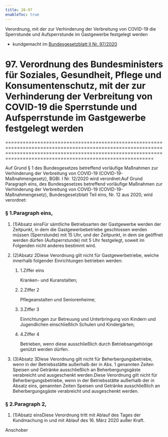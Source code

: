 ```yaml
---
title: 20-97
enableToc: true
---
```


Verordnung, mit der zur Verhinderung der Verbreitung von COVID-19 die Sperrstunde und Aufsperrstunde im Gastgewerbe festgelegt werden
* kundgemacht im [Bundesgesetzblatt II Nr. 97/2020](https://www.ris.bka.gv.at/eli/bgbl/II/2020/97)

# 97\. Verordnung des Bundesministers für Soziales, Gesundheit, Pflege und Konsumentenschutz, mit der zur Verhinderung der Verbreitung von COVID-19 die Sperrstunde und Aufsperrstunde im Gastgewerbe festgelegt werden
=====================================================================================================================================================================================================================

Auf Grund § 1 des Bundesgesetzes betreffend vorläufige Maßnahmen zur Verhinderung der Verbreitung von COVID-19 (COVID-19-Maßnahmengesetz), BGBl. I Nr. 12/2020 wird verordnet:Auf Grund Paragraph eins, des Bundesgesetzes betreffend vorläufige Maßnahmen zur Verhinderung der Verbreitung von COVID-19 (COVID-19-Maßnahmengesetz), Bundesgesetzblatt Teil eins, Nr. 12 aus 2020, wird verordnet:

### § 1.Paragraph eins,

1.  (1)Absatz einsFür sämtliche Betriebsarten der Gastgewerbe werden der Zeitpunkt, in dem die Gastgewerbebetriebe geschlossen werden müssen (Sperrstunde) mit 15 Uhr, und der Zeitpunkt, in dem sie geöffnet werden dürfen (Aufsperrstunde) mit 5 Uhr festgelegt, soweit im Folgenden nicht anderes bestimmt wird.
    
2.  (2)Absatz 2Diese Verordnung gilt nicht für Gastgewerbetriebe, welche innerhalb folgender Einrichtungen betrieben werden:
    
    1.  1.Ziffer eins
        
        Kranken- und Kuranstalten;
        
    2.  2.Ziffer 2
        
        Pflegeanstalten und Seniorenheime;
        
    3.  3.Ziffer 3
        
        Einrichtungen zur Betreuung und Unterbringung von Kindern und Jugendlichen einschließlich Schulen und Kindergärten;
        
    4.  4.Ziffer 4
        
        Betrieben, wenn diese ausschließlich durch Betriebsangehörige genützt werden dürfen.
        
    
3.  (3)Absatz 3Diese Verordnung gilt nicht für Beherbergungsbetriebe, wenn in der Betriebsstätte außerhalb der in Abs. 1 genannten Zeiten Speisen und Getränke ausschließlich an Beherbergungsgäste verabreicht und ausgeschenkt werden.Diese Verordnung gilt nicht für Beherbergungsbetriebe, wenn in der Betriebsstätte außerhalb der in Absatz eins, genannten Zeiten Speisen und Getränke ausschließlich an Beherbergungsgäste verabreicht und ausgeschenkt werden.
    

### § 2.Paragraph 2,

1.  (1)Absatz einsDiese Verordnung tritt mit Ablauf des Tages der Kundmachung in und mit Ablauf des 16. März 2020 außer Kraft.
    

Anschober